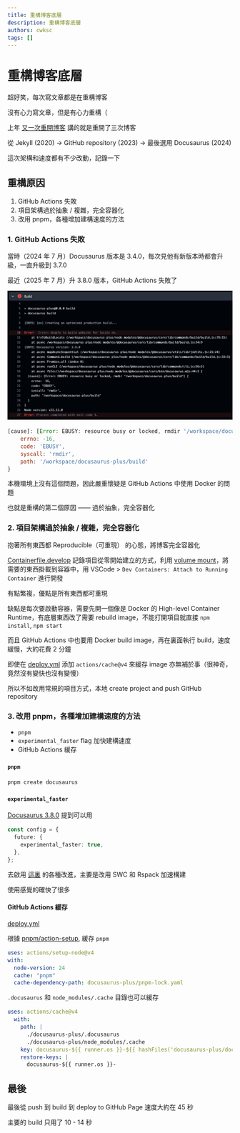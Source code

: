 ```yaml
---
title: 重構博客底層
description: 重構博客底層
authors: cwksc
tags: []
---
```


# 重構博客底層

超好笑，每次寫文章都是在重構博客

沒有心力寫文章，但是有心力重構（

上年 [又一次重開博客](https://cwksc.github.io/docusaurus-plus/blog/2024/07/02/first-post/) 講的就是重開了三次博客

從 Jekyll (2020) -> GitHub repository (2023) -> 最後選用 Docusaurus (2024)

這次架構和速度都有不少改動，記錄一下

## 重構原因

1. GitHub Actions 失敗
2. 項目架構過於抽象 / 複雜，完全容器化
3. 改用 pnpm，各種增加建構速度的方法

### 1. GitHub Actions 失敗

當時（2024 年 7 月）Docusaurus 版本是 3.4.0，每次見他有新版本時都會升級，一直升級到 3.7.0

最近（2025 年 7 月）升 3.8.0 版本，GitHub Actions 失敗了

![](./2025-07-27-revamp-blog/github-action-error.png)

<!-- truncate -->

```javascript font-size="2"
[cause]: [Error: EBUSY: resource busy or locked, rmdir '/workspace/docusaurus-plus/build'] {
    errno: -16,
    code: 'EBUSY',
    syscall: 'rmdir',
    path: '/workspace/docusaurus-plus/build'
}
```

本機環境上沒有這個問題，因此嚴重懷疑是 GitHub Actions 中使用 Docker 的問題

也就是重構的第二個原因 —— 過於抽象，完全容器化

### 2. 項目架構過於抽象 / 複雜，完全容器化

抱著所有東西都 Reproducible（可重現） 的心態，將博客完全容器化

[Containerfile.develop](https://github.com/cwksc-organization/docusaurus-plus-backup-3.7-fail/blob/main/src/container/Containerfile.develop) 記錄項目從零開始建立的方式，利用 [volume mount](https://github.com/cwksc-organization/docusaurus-plus-backup-3.7-fail/blob/main/src/container/start.develop.ps1)，將需要的東西掛載到容器中，用 VSCode > `Dev Containers: Attach to Running Container` 進行開發

有點繁複，優點是所有東西都可重現

缺點是每次要啟動容器，需要先開一個像是 Docker 的 High-level Container Runtime，有底層東西改了需要 rebuild image，不能打開項目就直接 `npm install`, `npm start`

而且 GitHub Actions 中也要用 Docker build image，再在裏面執行 build，速度緩慢，大約花費 2 分鐘

即使在 [deploy.yml](https://github.com/cwksc-organization/docusaurus-plus-backup-3.7-fail/blob/main/.github/workflows/deploy.yml) 添加 `actions/cache@v4` 來緩存 image 亦無補於事（很神奇，竟然沒有變快也沒有變慢）

所以不如改用常規的項目方式，本地 create project and push GitHub repository

### 3. 改用 pnpm，各種增加建構速度的方法

- `pnpm`
- `experimental_faster` flag 加快建構速度
- GitHub Actions 緩存

#### `pnpm`

```bash
pnpm create docusaurus
```

#### `experimental_faster`

[Docusaurus 3.8.0](https://docusaurus.io/blog/releases/3.8) 提到可以用

```typescript
const config = {
  future: {
    experimental_faster: true,
  },
};
```

去啟用 [這裏](https://github.com/facebook/docusaurus/issues/10556) 的各種改進，主要是改用 SWC 和 Rspack 加速構建

使用感覺的確快了很多

#### GitHub Actions 緩存

[deploy.yml](https://github.com/CWKSC/cwksc.github.io/blob/main/.github/workflows/deploy.yml)

根據 [pnpm/action-setup](https://github.com/pnpm/action-setup?tab=readme-ov-file#use-cache-to-reduce-installation-time), 緩存 `pnpm`

```yaml
uses: actions/setup-node@v4
with:
  node-version: 24
  cache: "pnpm"
  cache-dependency-path: docusaurus-plus/pnpm-lock.yaml
```

`.docusaurus` 和 `node_modules/.cache` 目錄也可以緩存

```yaml
uses: actions/cache@v4
  with:
    path: |
      ./docusaurus-plus/.docusaurus
      ./docusaurus-plus/node_modules/.cache
    key: docusaurus-${{ runner.os }}-${{ hashFiles('docusaurus-plus/docusaurus.config.ts', 'docusaurus-plus/sidebars.ts') }}
    restore-keys: |
      docusaurus-${{ runner.os }}-
```

## 最後

最後從 push 到 build 到 deploy to GitHub Page 速度大約在 45 秒

主要的 build 只用了 10 - 14 秒

